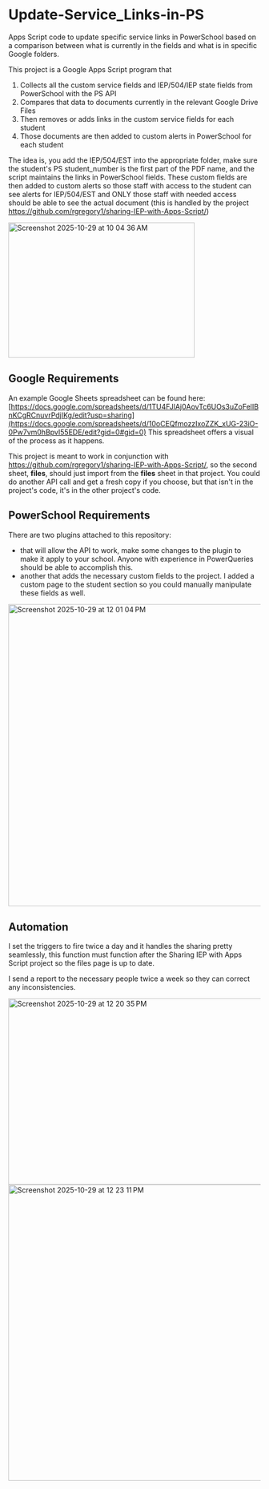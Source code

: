 # Update-Service_Links-in-PS
Apps Script code to update specific service links in PowerSchool based on a comparison between what is currently in the fields and what is in specific Google folders.

This project is a Google Apps Script program that
1. Collects all the custom service fields and IEP/504/IEP state fields from PowerSchool with the PS API
2. Compares that data to documents currently in the relevant Google Drive Files
3. Then removes or adds links in the custom service fields for each student
4. Those documents are then added to custom alerts in PowerSchool for each student

The idea is, you add the IEP/504/EST into the appropriate folder, make sure the student's PS student_number is the first part of the PDF name, and the script maintains the links in PowerSchool fields.  These custom fields are then added to custom alerts so those staff with access to the student can see alerts for IEP/504/EST and ONLY those staff with needed access should be able to see the actual document (this is handled by the project https://github.com/rgregory1/sharing-IEP-with-Apps-Script/)

<img width="372" height="270" alt="Screenshot 2025-10-29 at 10 04 36 AM" src="https://github.com/user-attachments/assets/1e7c08d1-d70c-4f48-8ee3-54be6e1b2644" />

## Google Requirements
An example Google Sheets spreadsheet can be found here: [https://docs.google.com/spreadsheets/d/1TU4FJlAj0AovTc6UOs3uZoFelIBnKCgRCnuvrPdjIKg/edit?usp=sharing](https://docs.google.com/spreadsheets/d/10oCEQfmozzIxoZZK_xUG-23iO-0Pw7vm0hBpvI55EDE/edit?gid=0#gid=0) This spreadsheet offers a visual of the process as it happens.

This project is meant to work in conjunction with https://github.com/rgregory1/sharing-IEP-with-Apps-Script/, so the second sheet, **files**, should just import from the **files** sheet in that project.  You could do another API call and get a fresh copy if you choose, but that isn't in the project's code, it's in the other project's code.

## PowerSchool Requirements
There are two plugins attached to this repository: 
- that will allow the API to work, make some changes to the plugin to make it apply to your school. Anyone with experience in PowerQueries should be able to accomplish this.
- another that adds the necessary custom fields to the project.  I added a custom page to the student section so you could manually manipulate these fields as well.

<img width="781" height="603" alt="Screenshot 2025-10-29 at 12 01 04 PM" src="https://github.com/user-attachments/assets/760db5e5-30c7-461f-b481-c148b15e54f9" />

## Automation
I set the triggers to fire twice a day and it handles the sharing pretty seamlessly, this function must function after the Sharing IEP with Apps Script project so the files page is up to date.

I send a report to the necessary people twice a week so they can correct any inconsistencies.

<img width="983" height="372" alt="Screenshot 2025-10-29 at 12 20 35 PM" src="https://github.com/user-attachments/assets/b9b882fa-b7ab-4e1e-90ea-0093f82e37d6" />

<img width="698" height="591" alt="Screenshot 2025-10-29 at 12 23 11 PM" src="https://github.com/user-attachments/assets/0909479e-7346-4954-a2e8-eee48e7260b9" />





